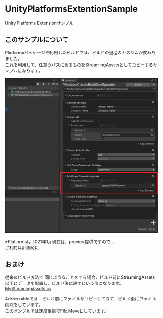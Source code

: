 # UnityPlatformsExtentionSample
Unity Platforms Extensionサンプル

## このサンプルについて
Platformsパッケージを利用したビルドでは、ビルドの過程のカスタムが変わりました。<br />
これを利用して、任意のパスにあるものをStreamingAssetsとしてコピーするサンプルになります。<br />

![alt text](Documentation~/About.png)

※Platformsは 2021年1月現在は、preview提供ですので…<br />
ご利用は計画的に


## おまけ

従来のビルド方法で 同じようなことをする場合、ビルド前にStreamingAssets以下にデータを配置し、ビルド後に戻すという形になります。<br />
[MyStreamingAssets.cs](Documentation~/MyStreamingAssets.cs)

Adrressableでは、ビルド前にファイルをコピーしてきて、ビルド後にファイル削除をしています。<br />
このサンプルでは速度重視でFile.Moveにしています。

